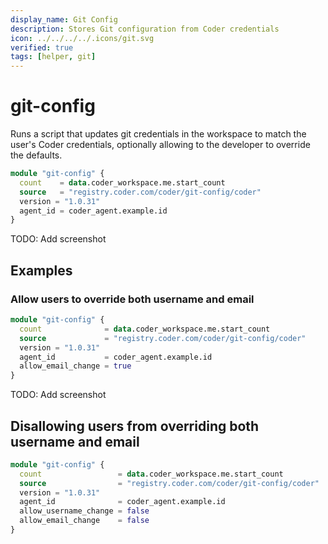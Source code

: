 ```yaml
---
display_name: Git Config
description: Stores Git configuration from Coder credentials
icon: ../../../../.icons/git.svg
verified: true
tags: [helper, git]
---
```


# git-config

Runs a script that updates git credentials in the workspace to match the user's Coder credentials, optionally allowing to the developer to override the defaults.

```tf
module "git-config" {
  count    = data.coder_workspace.me.start_count
  source   = "registry.coder.com/coder/git-config/coder"
  version = "1.0.31"
  agent_id = coder_agent.example.id
}
```

TODO: Add screenshot

## Examples

### Allow users to override both username and email

```tf
module "git-config" {
  count              = data.coder_workspace.me.start_count
  source             = "registry.coder.com/coder/git-config/coder"
  version = "1.0.31"
  agent_id           = coder_agent.example.id
  allow_email_change = true
}
```

TODO: Add screenshot

## Disallowing users from overriding both username and email

```tf
module "git-config" {
  count                 = data.coder_workspace.me.start_count
  source                = "registry.coder.com/coder/git-config/coder"
  version = "1.0.31"
  agent_id              = coder_agent.example.id
  allow_username_change = false
  allow_email_change    = false
}
```
